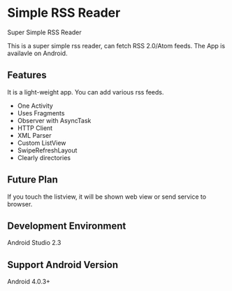 # Simple RSS Reader

Super Simple RSS Reader

This is a super simple rss reader, can fetch RSS 2.0/Atom feeds.
The App is availavle on Android.

## Features

It is a light-weight app. You can add various rss feeds.

- One Activity
- Uses Fragments
- Observer with AsyncTask
- HTTP Client
- XML Parser
- Custom ListView
- SwipeRefreshLayout
- Clearly directories

## Future Plan

If you touch the listview, it will be shown web view or send service to browser.

## Development Environment

Android Studio 2.3

## Support Android Version

Android 4.0.3+